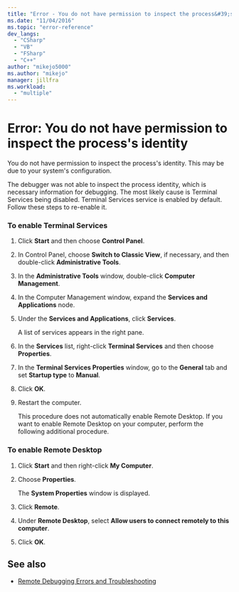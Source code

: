```yaml
---
title: "Error - You do not have permission to inspect the process&#39;s identity | Microsoft Docs"
ms.date: "11/04/2016"
ms.topic: "error-reference"
dev_langs:
  - "CSharp"
  - "VB"
  - "FSharp"
  - "C++"
author: "mikejo5000"
ms.author: "mikejo"
manager: jillfra
ms.workload:
  - "multiple"
---
```

# Error: You do not have permission to inspect the process&#39;s identity
You do not have permission to inspect the process's identity. This may be due to your system's configuration.

 The debugger was not able to inspect the process identity, which is necessary information for debugging. The most likely cause is Terminal Services being disabled. Terminal Services service is enabled by default. Follow these steps to re-enable it.

### To enable Terminal Services

1. Click **Start** and then choose **Control Panel**.

2. In Control Panel, choose **Switch to Classic View**, if necessary, and then double-click **Administrative Tools**.

3. In the **Administrative Tools** window, double-click **Computer Management**.

4. In the Computer Management window, expand the **Services and Applications** node.

5. Under the **Services and Applications**, click **Services**.

     A list of services appears in the right pane.

6. In the **Services** list, right-click **Terminal Services** and then choose **Properties**.

7. In the **Terminal Services Properties** window, go to the **General** tab and set **Startup type** to **Manual**.

8. Click **OK**.

9. Restart the computer.

     This procedure does not automatically enable Remote Desktop. If you want to enable Remote Desktop on your computer, perform the following additional procedure.

### To enable Remote Desktop

1. Click **Start** and then right-click **My Computer**.

2. Choose **Properties**.

     The **System Properties** window is displayed.

3. Click **Remote**.

4. Under **Remote Desktop**, select **Allow users to connect remotely to this computer**.

5. Click **OK**.

## See also
- [Remote Debugging Errors and Troubleshooting](../debugger/remote-debugging-errors-and-troubleshooting.md)